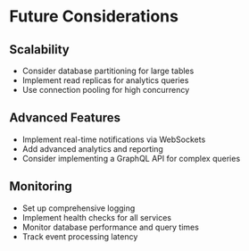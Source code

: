 # Future Considerations

## Scalability
- Consider database partitioning for large tables
- Implement read replicas for analytics queries
- Use connection pooling for high concurrency

## Advanced Features
- Implement real-time notifications via WebSockets
- Add advanced analytics and reporting
- Consider implementing a GraphQL API for complex queries

## Monitoring
- Set up comprehensive logging
- Implement health checks for all services
- Monitor database performance and query times
- Track event processing latency
